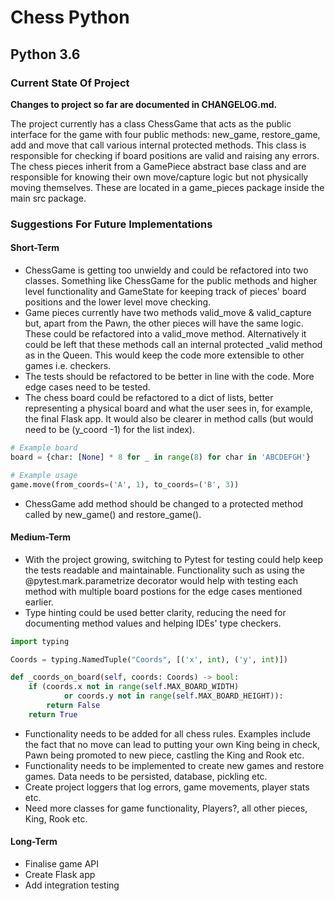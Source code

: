 # Chess Python

## Python 3.6


### Current State Of Project

**Changes to project so far are documented in CHANGELOG.md.**

The project currently has a class ChessGame that acts as the public interface for the game with four public methods: new_game, restore_game, add and move that call various internal protected methods. This class is responsible for checking if board positions are valid and raising any errors. The chess pieces inherit from a GamePiece abstract base class and are responsible for knowing their own move/capture logic but not physically moving themselves. These are located in a game_pieces package inside the main src package.


### Suggestions For Future Implementations

#### Short-Term

* ChessGame is getting too unwieldy and could be refactored into two classes. Something like ChessGame for the public methods and higher level functionality and GameState for keeping track of pieces' board positions and the lower level move checking.
* Game pieces currently have two methods valid_move & valid_capture but, apart from the Pawn, the other pieces will have the same logic. These could be refactored into a valid_move method. Alternatively it could be left that these methods call an internal protected _valid method as in the Queen. This would keep the code more extensible to other games i.e. checkers.
* The tests should be refactored to be better in line with the code. More edge cases need to be tested.
* The chess board could be refactored to a dict of lists, better representing a physical board and what the user sees in, for example, the final Flask app. It would also be clearer in method calls (but would need to be (y_coord -1) for the list index). 
```python
# Example board
board = {char: [None] * 8 for _ in range(8) for char in 'ABCDEFGH'}

# Example usage
game.move(from_coords=('A', 1), to_coords=('B', 3))
```
* ChessGame add method should be changed to a protected method called by new_game() and restore_game().

#### Medium-Term

* With the project growing, switching to Pytest for testing could help keep the tests readable and maintainable. Functionality such as using the @pytest.mark.parametrize decorator would help with testing each method with multiple board postions for the edge cases mentioned earlier.
* Type hinting could be used better clarity, reducing the need for documenting method values and helping IDEs' type checkers.
```python
import typing

Coords = typing.NamedTuple("Coords", [('x', int), ('y', int)])

def _coords_on_board(self, coords: Coords) -> bool:
    if (coords.x not in range(self.MAX_BOARD_WIDTH) 
            or coords.y not in range(self.MAX_BOARD_HEIGHT)):
        return False
    return True
```
* Functionality needs to be added for all chess rules. Examples include the fact that no move can lead to putting your own King being in check, Pawn being promoted to new piece, castling the King and Rook etc.
* Functionality needs to be implemented to create new games and restore games. Data needs to be persisted, database, pickling etc.
* Create project loggers that log errors, game movements, player stats etc.
* Need more classes for game functionality, Players?, all other pieces, King, Rook etc.


#### Long-Term

* Finalise game API 
* Create Flask app
* Add integration testing